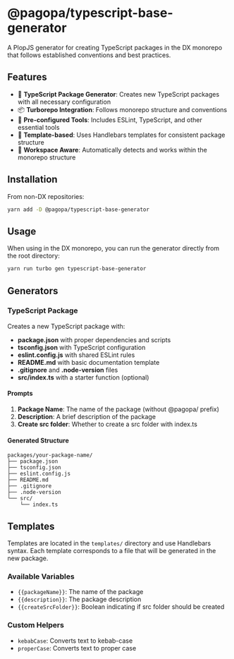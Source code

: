# @pagopa/typescript-base-generator

A PlopJS generator for creating TypeScript packages in the DX monorepo that follows established conventions and best practices.

## Features

- 🚀 **TypeScript Package Generator**: Creates new TypeScript packages with all necessary configuration
- 📦 **Turborepo Integration**: Follows monorepo structure and conventions
- 🔧 **Pre-configured Tools**: Includes ESLint, TypeScript, and other essential tools
- 📝 **Template-based**: Uses Handlebars templates for consistent package structure
- 🎯 **Workspace Aware**: Automatically detects and works within the monorepo structure

## Installation

From non-DX repositories:

```bash
yarn add -D @pagopa/typescript-base-generator
```

## Usage

When using in the DX monorepo, you can run the generator directly from the root directory:

```bash
yarn run turbo gen typescript-base-generator
```

## Generators

### TypeScript Package

Creates a new TypeScript package with:

- **package.json** with proper dependencies and scripts
- **tsconfig.json** with TypeScript configuration
- **eslint.config.js** with shared ESLint rules
- **README.md** with basic documentation template
- **.gitignore** and **.node-version** files
- **src/index.ts** with a starter function (optional)

#### Prompts

1. **Package Name**: The name of the package (without @pagopa/ prefix)
2. **Description**: A brief description of the package
3. **Create src folder**: Whether to create a src folder with index.ts

#### Generated Structure

```
packages/your-package-name/
├── package.json
├── tsconfig.json
├── eslint.config.js
├── README.md
├── .gitignore
├── .node-version
└── src/
    └── index.ts
```

## Templates

Templates are located in the `templates/` directory and use Handlebars syntax. Each template corresponds to a file that will be generated in the new package.

### Available Variables

- `{{packageName}}`: The name of the package
- `{{description}}`: The package description
- `{{createSrcFolder}}`: Boolean indicating if src folder should be created

### Custom Helpers

- `kebabCase`: Converts text to kebab-case
- `properCase`: Converts text to proper case
